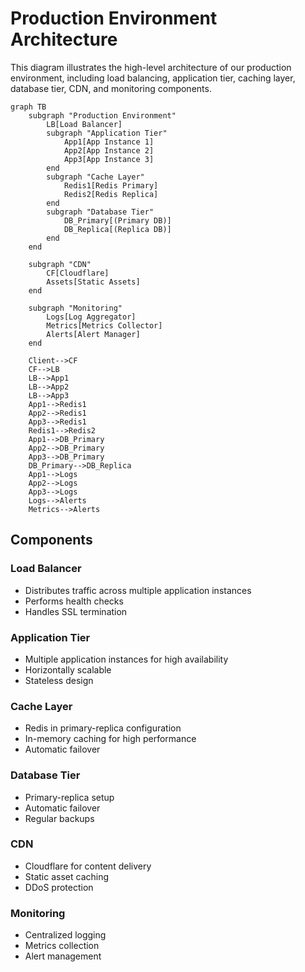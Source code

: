 # Production Environment Architecture

This diagram illustrates the high-level architecture of our production environment, including load balancing, application tier, caching layer, database tier, CDN, and monitoring components.

```mermaid
graph TB
    subgraph "Production Environment"
        LB[Load Balancer]
        subgraph "Application Tier"
            App1[App Instance 1]
            App2[App Instance 2]
            App3[App Instance 3]
        end
        subgraph "Cache Layer"
            Redis1[Redis Primary]
            Redis2[Redis Replica]
        end
        subgraph "Database Tier"
            DB_Primary[(Primary DB)]
            DB_Replica[(Replica DB)]
        end
    end

    subgraph "CDN"
        CF[Cloudflare]
        Assets[Static Assets]
    end

    subgraph "Monitoring"
        Logs[Log Aggregator]
        Metrics[Metrics Collector]
        Alerts[Alert Manager]
    end

    Client-->CF
    CF-->LB
    LB-->App1
    LB-->App2
    LB-->App3
    App1-->Redis1
    App2-->Redis1
    App3-->Redis1
    Redis1-->Redis2
    App1-->DB_Primary
    App2-->DB_Primary
    App3-->DB_Primary
    DB_Primary-->DB_Replica
    App1-->Logs
    App2-->Logs
    App3-->Logs
    Logs-->Alerts
    Metrics-->Alerts
```

## Components

### Load Balancer

- Distributes traffic across multiple application instances
- Performs health checks
- Handles SSL termination

### Application Tier

- Multiple application instances for high availability
- Horizontally scalable
- Stateless design

### Cache Layer

- Redis in primary-replica configuration
- In-memory caching for high performance
- Automatic failover

### Database Tier

- Primary-replica setup
- Automatic failover
- Regular backups

### CDN

- Cloudflare for content delivery
- Static asset caching
- DDoS protection

### Monitoring

- Centralized logging
- Metrics collection
- Alert management
